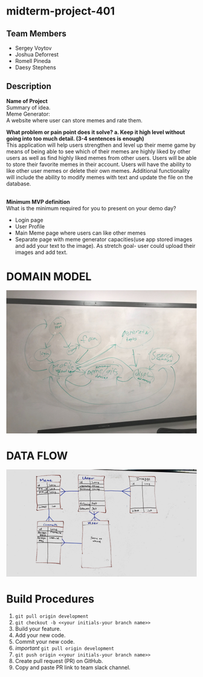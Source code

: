 # midterm-project-401

## Team Members
* Sergey Voytov
* Joshua Deforrest
* Romell Pineda
* Daesy Stephens

 ## Description 

**Name of Project** </br>
Summary of idea.</br>
Meme Generator:</br>
A website where user can store memes and rate them.</br>

**What problem or pain point does it solve? a. Keep it high level without going into too much detail. (3-4 sentences is enough)**</br>
This application will help users strengthen and level up their meme game by means of being able to see which of their memes are highly liked by other users as well as find highly liked memes from other users.  Users will be able to store their favorite memes in their account.  Users will have the ability to like other user memes or delete their own memes.  Additional functionality will include the ability to modify memes with text and update the file on the database.</br></br>

**Minimum MVP definition**</br>
What is the minimum required for you to present on your demo day?</br>
* Login page</br>
* User Profile</br>
* Main Meme page where users can like other memes</br>
* Separate page with meme generator capacities(use app stored images and add your text to the image). As stretch goal- user could upload their images and add text. </br>

# DOMAIN MODEL
![domain-model](/memestagram/src/main/resources/static/images/domain-model.jpg)

# DATA FLOW
![DataFlow](/memestagram/src/main/resources/static/images/erd.jpg)

# Build Procedures
1. `git pull origin development`
2. `git checkout -b <<your initials-your branch name>>`
3. Build your feature.
4. Add your new code.
5. Commit your new code.
6. *important* `git pull origin development`
7. `git push origin <<your initials-your branch name>>`
8. Create pull request (PR) on GitHub.
9. Copy and paste PR link to team slack channel.
